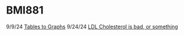 # BMI881

9/9/24 [Tables to Graphs](https://github.com/John-Peters-UW/BMI881/blob/main/tables_to_graphs.md)
9/24/24 [LDL Cholesterol is bad, or something](https://github.com/John-Peters-UW/BMI881/blob/main/CHD_incidence.md)
